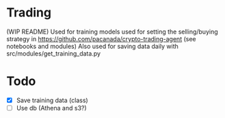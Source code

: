 # Trading
(WIP README)
Used for training models used for setting the selling/buying strategy in https://github.com/pacanada/crypto-trading-agent (see notebooks and modules)
Also used for saving data daily with src/modules/get_training_data.py

# Todo
- [x] Save training data (class)
- [ ] Use db (Athena and s3?)
